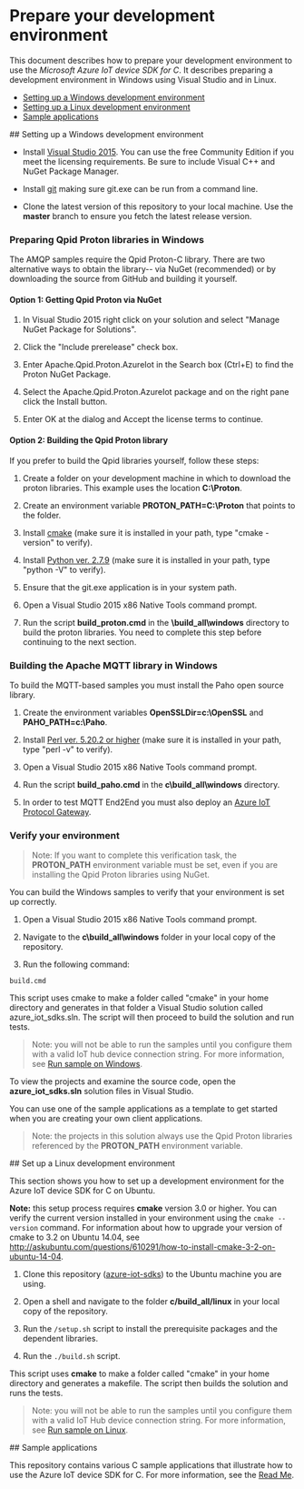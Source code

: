 # Prepare your development environment

This document describes how to prepare your development environment to use the *Microsoft Azure IoT device SDK for C*. It describes preparing a development environment in Windows using Visual Studio and in Linux.

- [Setting up a Windows development environment](#windows)
- [Setting up a Linux development environment](#linux)
- [Sample applications](#samplecode)

<a name="windows"/>
## Setting up a Windows development environment

- Install [Visual Studio 2015][visual-studio]. You can use the free Community Edition if you meet the licensing requirements.
Be sure to include Visual C++ and NuGet Package Manager.
- Install [git](http://www.git-scm.com) making sure git.exe can be run from a command line.

- Clone the latest version of this repository to your local machine. Use the **master** branch to ensure you fetch the latest release version.

### Preparing Qpid Proton libraries in Windows

The AMQP samples require the Qpid Proton-C library.  There are two alternative ways to obtain the library-- via NuGet (recommended) or by downloading the source from GitHub and building it yourself.

#### Option 1: Getting Qpid Proton via NuGet

 1. In Visual Studio 2015 right click on your solution and select "Manage NuGet Package for Solutions".

 2. Click the "Include prerelease" check box.

 3. Enter Apache.Qpid.Proton.AzureIot in the Search box (Ctrl+E) to find the Proton NuGet Package.

 4. Select the Apache.Qpid.Proton.AzureIot package and on the right pane click the Install button.

 5. Enter OK at the dialog and Accept the license terms to continue.

#### Option 2: Building the Qpid Proton library

If you prefer to build the Qpid libraries yourself, follow these steps:

1. Create a folder on your development machine in which to download the proton libraries. This example uses the location **C:\Proton**.

2. Create an environment variable **PROTON_PATH=C:\Proton** that points to the folder.

3. Install [cmake](http://www.cmake.org/) (make sure it is installed in your path, type "cmake -version" to verify).

4. Install  [Python ver. 2.7.9](https://www.python.org/downloads/) (make sure it is installed in your path, type "python -V" to verify).

5. Ensure that the git.exe application is in your system path.

6. Open a Visual Studio 2015 x86 Native Tools command prompt.

7. Run the script **build_proton.cmd** in the **\build_all\windows** directory to build the proton libraries. You need to complete this step before continuing to the next section.

### Building the Apache MQTT library in Windows

To build the MQTT-based samples you must install the Paho open source library.

1. Create the environment variables **OpenSSLDir=c:\OpenSSL** and **PAHO_PATH=c:\Paho**.

2. Install [Perl ver. 5.20.2 or higher](https://www.perl.org/get.html) (make sure it is installed in your path, type "perl -v" to verify).

3. Open a Visual Studio 2015 x86 Native Tools command prompt.

4. Run the script **build_paho.cmd** in the **c\build_all\windows** directory.

5. In order to test MQTT End2End you must also deploy an [Azure IoT Protocol Gateway](https://github.com/Azure/azure-iot-protocol-gateway/blob/master/README.md).

### Verify your environment

> Note: If you want to complete this verification task, the **PROTON_PATH** environment variable must be set, even if you are installing the Qpid Proton libraries using NuGet.

You can build the Windows samples to verify that your environment is set up correctly.

1. Open a Visual Studio 2015 x86 Native Tools command prompt.

2. Navigate to the **c\\build_all\\windows** folder in your local copy of the repository.

3. Run the following command:

  ```
  build.cmd
  ```

This script uses cmake to make a folder called "cmake" in your home directory and generates in that folder a Visual Studio solution called azure_iot_sdks.sln. The script will then proceed to build the solution and run tests.

  > Note: you will not be able to run the samples until you configure them with a valid IoT hub device connection string. For more information, see [Run sample on Windows](run_sample_on_desktop_windows.md).

To view the projects and examine the source code, open the **azure_iot_sdks.sln** solution files in Visual Studio.

You can use one of the sample applications as a template to get started when you are creating your own client applications.

  > Note: the projects in this solution always use the Qpid Proton libraries referenced by the **PROTON_PATH** environment variable.

<a name="linux"/>
## Set up a Linux development environment

This section shows you how to set up a development environment for the Azure IoT device SDK for C on Ubuntu.

**Note:** this setup process requires **cmake** version 3.0 or higher. You can verify the current version installed in your environment using the `cmake --version` command. For information about how to upgrade your version of cmake to 3.2 on Ubuntu 14.04, see http://askubuntu.com/questions/610291/how-to-install-cmake-3-2-on-ubuntu-14-04.

1. Clone this repository ([azure-iot-sdks](https://github.com/Azure/azure-iot-sdks)) to the Ubuntu machine you are using.

2. Open a shell and navigate to the folder **c/build_all/linux** in your local copy of the repository.

3. Run the `/setup.sh` script to install the prerequisite packages and the dependent libraries.

4. Run the `./build.sh` script.

This script uses **cmake** to make a folder called "cmake" in your home directory and generates a makefile. The script then builds the solution and runs the tests.

 > Note: you will not be able to run the samples until you configure them with a valid IoT Hub device connection string. For more information, see [Run sample on Linux](run_sample_on_desktop_linux.md).

<a name="samplecode"/>
## Sample applications

This repository contains various C sample applications that illustrate how to use the Azure IoT device SDK for C. For more information, see the [Read Me][readme].


[visual-studio]: https://www.visualstudio.com/
[readme]: ../readme.md
[device-explorer]: ../../tools/DeviceExplorer/doc/how_to_use_device_explorer.md
